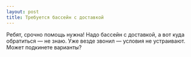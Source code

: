```yaml
---
layout: post 
title: Требуется бассейн с доставкой 
--- 
```

Ребят, срочно помощь нужна! Надо бассейн с доставкой, а вот куда обратиться — не знаю. Уже везде звонил — условия не устраивают. Может подкинете варианты?
